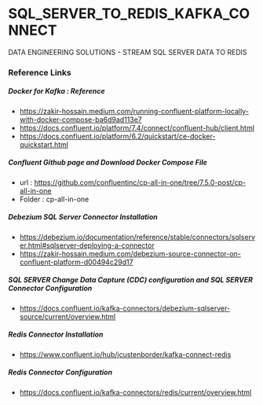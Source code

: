 # SQL_SERVER_TO_REDIS_KAFKA_CONNECT
DATA ENGINEERING SOLUTIONS - STREAM SQL SERVER DATA TO REDIS



### Reference Links

##### Docker for Kafka : Reference
- https://zakir-hossain.medium.com/running-confluent-platform-locally-with-docker-compose-ba6d9ad113e7
- https://docs.confluent.io/platform/7.4/connect/confluent-hub/client.html
- https://docs.confluent.io/platform/6.2/quickstart/ce-docker-quickstart.html

##### Confluent Github page and Download Docker Compose File 
- url : https://github.com/confluentinc/cp-all-in-one/tree/7.5.0-post/cp-all-in-one
- Folder : cp-all-in-one

#####  Debezium SQL Server Connector Installation
- https://debezium.io/documentation/reference/stable/connectors/sqlserver.html#sqlserver-deploying-a-connector
- https://zakir-hossain.medium.com/debezium-source-connector-on-confluent-platform-d00494c29d17

##### SQL SERVER Change Data Capture (CDC) configuration and SQL SERVER Connector Configuration
- https://docs.confluent.io/kafka-connectors/debezium-sqlserver-source/current/overview.html

#####  Redis Connector Installation
- https://www.confluent.io/hub/jcustenborder/kafka-connect-redis

##### Redis Connector Configuration
- https://docs.confluent.io/kafka-connectors/redis/current/overview.html